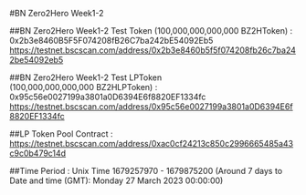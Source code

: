 #BN Zero2Hero Week1-2

##BN Zero2Hero Week1-2 Test Token (100,000,000,000,000 BZ2HToken) :
0x2b3e8460B5F5F074208fB26C7ba242bE54092Eb5
https://testnet.bscscan.com/address/0x2b3e8460b5f5f074208fb26c7ba242be54092eb5

##BN Zero2Hero Week1-2 Test LPToken (100,000,000,000,000 BZ2HLPToken) : 
0x95c56e0027199a3801a0D6394E6f8820EF1334fc
https://testnet.bscscan.com/address/0x95c56e0027199a3801a0D6394E6f8820EF1334fc

##LP Token Pool Contract :
https://testnet.bscscan.com/address/0xac0cf24213c850c2996665485a43c9c0b479c14d

##Time Period : Unix Time 1679257970 - 1679875200
(Around 7 days to Date and time (GMT): Monday 27 March 2023 00:00:00)
